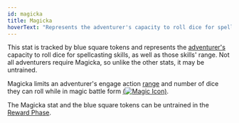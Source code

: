 ```yaml
---
id: magicka
title: Magicka
hoverText: "Represents the adventurer's capacity to roll dice for spellcasting skills, as well as those skills' range."
---
```


This stat is tracked by blue square tokens and represents the [adventurer's](/docs/glossary/adventurer) capacity to roll dice for spellcasting skills, as well as those skills' range. Not all adventurers require Magicka, so unlike the other stats, it may be untrained.

Magicka limits an adventurer's engage action [range](/docs/glossary/range) and number of dice they can roll while in magic battle form [(<img src="/icons/magic.svg" alt="Magic Icon" class="icon-svg" />)](docs/battles/battle-forms/magic).

The Magicka stat and the blue square tokens can be untrained in the [Reward Phase](/docs/day/reward-phase).
